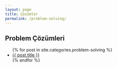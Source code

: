 ```yaml
---
layout: page
title: Çözümler
permalink: /problem-solving/
---
```

## Problem Çözümleri
<ul>
  {% for post in site.categories.problem-solving %}
    <li>
      <a href="{{ post.url }}">{{ post.title }}</a>
    </li>
  {% endfor %}
</ul>